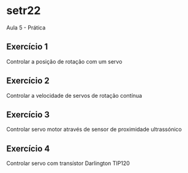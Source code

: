 # setr22
Aula 5 - Prática 

## Exercício 1
Controlar a posição de rotação com um servo

## Exercício 2
Controlar a velocidade de servos de rotação contínua

## Exercício 3
Controlar servo motor através de sensor de proximidade ultrassónico

## Exercício 4
Controlar servo com transístor Darlington TIP120
